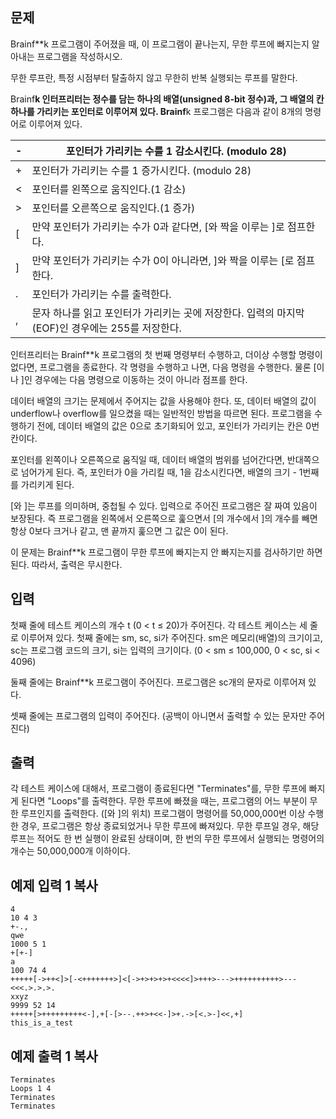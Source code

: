 ## 문제

Brainf**k 프로그램이 주어졌을 때, 이 프로그램이 끝나는지, 무한 루프에 빠지는지 알아내는 프로그램을 작성하시오.

무한 루프란, 특정 시점부터 탈출하지 않고 무한히 반복 실행되는 루프를 말한다.

Brainf**k 인터프리터는 정수를 담는 하나의 배열(unsigned 8-bit 정수)과, 그 배열의 칸 하나를 가리키는 포인터로 이루어져 있다. Brainf**k 프로그램은 다음과 같이 8개의 명령어로 이루어져 있다.

| -    | 포인터가 가리키는 수를 1 감소시킨다. (modulo 28)             |
| :--- | ------------------------------------------------------------ |
| +    | 포인터가 가리키는 수를 1 증가시킨다. (modulo 28)             |
| <    | 포인터를 왼쪽으로 움직인다.(1 감소)                          |
| >    | 포인터를 오른쪽으로 움직인다.(1 증가)                        |
| [    | 만약 포인터가 가리키는 수가 0과 같다면, [와 짝을 이루는 ]로 점프한다. |
| ]    | 만약 포인터가 가리키는 수가 0이 아니라면, ]와 짝을 이루는 [로 점프한다. |
| .    | 포인터가 가리키는 수를 출력한다.                             |
| ,    | 문자 하나를 읽고 포인터가 가리키는 곳에 저장한다. 입력의 마지막(EOF)인 경우에는 255를 저장한다. |

인터프리터는 Brainf**k 프로그램의 첫 번째 명령부터 수행하고, 더이상 수행할 명령이 없다면, 프로그램을 종료한다. 각 명령을 수행하고 나면, 다음 명령을 수행한다. 물론 [이나 ]인 경우에는 다음 명령으로 이동하는 것이 아니라 점프를 한다.

데이터 배열의 크기는 문제에서 주어지는 값을 사용해야 한다. 또, 데이터 배열의 값이 underflow나 overflow를 일으켰을 때는 일반적인 방법을 따르면 된다. 프로그램을 수행하기 전에, 데이터 배열의 값은 0으로 초기화되어 있고, 포인터가 가리키는 칸은 0번 칸이다.

포인터를 왼쪽이나 오른쪽으로 움직일 때, 데이터 배열의 범위를 넘어간다면, 반대쪽으로 넘어가게 된다. 즉, 포인터가 0을 가리킬 때, 1을 감소시킨다면, 배열의 크기 - 1번째를 가리키게 된다.

[와 ]는 루프를 의미하며, 중첩될 수 있다. 입력으로 주어진 프로그램은 잘 짜여 있음이 보장된다. 즉 프로그램을 왼쪽에서 오른쪽으로 훑으면서 [의 개수에서 ]의 개수를 빼면 항상 0보다 크거나 같고, 맨 끝까지 훑으면 그 값은 0이 된다.

이 문제는 Brainf**k 프로그램이 무한 루프에 빠지는지 안 빠지는지를 검사하기만 하면 된다. 따라서, 출력은 무시한다.

## 입력

첫째 줄에 테스트 케이스의 개수 t (0 < t ≤ 20)가 주어진다. 각 테스트 케이스는 세 줄로 이루어져 있다. 첫째 줄에는 sm, sc, si가 주어진다. sm은 메모리(배열)의 크기이고, sc는 프로그램 코드의 크기, si는 입력의 크기이다. (0 < sm ≤ 100,000, 0 < sc, si < 4096)

둘째 줄에는 Brainf**k 프로그램이 주어진다. 프로그램은 sc개의 문자로 이루어져 있다.

셋째 줄에는 프로그램의 입력이 주어진다. (공백이 아니면서 출력할 수 있는 문자만 주어진다)

## 출력

각 테스트 케이스에 대해서, 프로그램이 종료된다면 "Terminates"를, 무한 루프에 빠지게 된다면 "Loops"를 출력한다. 무한 루프에 빠졌을 때는, 프로그램의 어느 부분이 무한 루프인지를 출력한다. ([와 ]의 위치) 프로그램이 명령어를 50,000,000번 이상 수행한 경우, 프로그램은 항상 종료되었거나 무한 루프에 빠져있다. 무한 루프일 경우, 해당 루프는 적어도 한 번 실행이 완료된 상태이며, 한 번의 무한 루프에서 실행되는 명령어의 개수는 50,000,000개 이하이다.

## 예제 입력 1 복사 

```
4
10 4 3
+-.,
qwe 
1000 5 1
+[+-]
a
100 74 4
+++++[->++<]>[-<+++++++>]<[->+>+>+>+<<<<]>+++>--->++++++++++>---<<<.>.>.>.
xxyz
9999 52 14
+++++[>+++++++++<-],+[-[>--.++>+<<-]>+.->[<.>-]<<,+]
this_is_a_test
```

## 예제 출력 1 복사 

```
Terminates
Loops 1 4
Terminates
Terminates
```